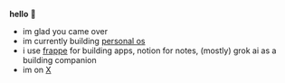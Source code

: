 **hello** 👋

- im glad you came over
- im currently building [personal os](/dawoodjee/os)
- i use [frappe](https://frappeframework.com) for building apps, notion for notes, (mostly) grok ai as a building companion 
- im on [X](https://x.com/daogadam)

<!---
dawoodjee/dawoodjee is a ✨ special ✨ repository because its `README.md` (this file) appears on your GitHub profile.
You can click the Preview link to take a look at your changes.
--->
